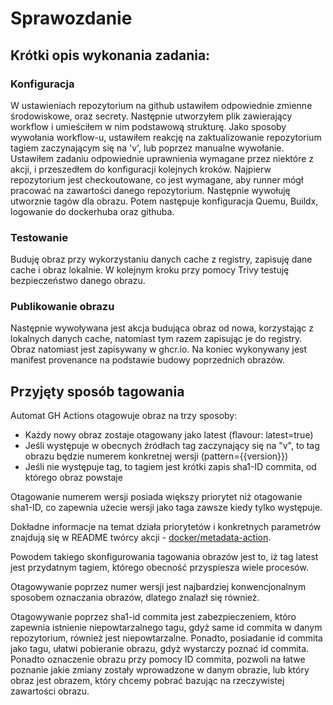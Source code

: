 # Sprawozdanie

## Krótki opis wykonania zadania:

### Konfiguracja
W ustawieniach repozytorium na github ustawiłem odpowiednie zmienne środowiskowe,
oraz secrety. Następnie utworzyłem plik zawierający workflow i umieściłem w nim
podstawową strukturę. Jako sposoby wywołania workflow-u, ustawiłem reakcję na
zaktualizowanie repozytorium tagiem zaczynającym się na 'v', lub poprzez manualne
wywołanie.
Ustawiłem zadaniu odpowiednie uprawnienia wymagane przez niektóre z akcji,
i przeszedłem do konfiguracji kolejnych kroków.
Najpierw repozytorium jest checkoutowane, co jest wymagane, aby runner mógł pracować
na zawartości danego repozytorium.
Następnie wywołuję utworznie tagów dla obrazu.
Potem następuje konfiguracja Quemu, Buildx, logowanie do dockerhuba oraz githuba.

### Testowanie
Buduję obraz przy wykorzystaniu danych cache z registry, zapisuję dane cache i
obraz lokalnie. W kolejnym kroku przy pomocy Trivy testuję bezpieczeństwo danego
obrazu.

### Publikowanie obrazu
Następnie wywoływana jest akcja budująca obraz od nowa, korzystając z lokalnych
danych cache, natomiast tym razem zapisując je do registry. Obraz natomiast jest
zapisywany w ghcr.io.
Na koniec wykonywany jest manifest provenance na podstawie budowy poprzednich
obrazów.

## Przyjęty sposób tagowania
Automat GH Actions otagowuje obraz na trzy sposoby:
- Każdy nowy obraz zostaje otagowany jako latest (flavour: latest=true)
- Jeśli występuje w obecnych źródłach tag zaczynający się na "v", to tag obrazu
będzie numerem konkretnej wersji (pattern={{version}})
- Jeśli nie występuje tag, to tagiem jest krótki zapis sha1-ID commita,
od którego obraz powstaje

Otagowanie numerem wersji posiada większy priorytet niż otagowanie sha1-ID, co
zapewnia użecie wersji jako taga zawsze kiedy tylko występuje.

Dokładne informacje na temat działa priorytetów i konkretnych parametrów znajdują
się w README twórcy akcji - [docker/metadata-action](https://github.com/docker/metadata-action).

Powodem takiego skonfigurowania tagowania obrazów jest to, iż tag latest jest
przydatnym tagiem, którego obecność przyspiesza wiele procesów.

Otagowywanie poprzez numer wersji jest najbardziej konwencjonalnym sposobem
oznaczania obrazów, dlatego znalazł się również.

Otagowywanie poprzez sha1-id commita jest zabezpieczeniem, któro zapewnia istnienie
niepowtarzalnego tagu, gdyż same id commita w danym repozytorium, również jest
niepowtarzalne. Ponadto, posiadanie id commita jako tagu, ułatwi pobieranie obrazu,
gdyż wystarczy poznać id commita. Ponadto oznaczenie obrazu przy pomocy ID commita,
pozwoli na łatwe poznanie jakie zmiany zostały wprowadzone w danym obrazie, lub
który obraz jest obrazem, który chcemy pobrać bazując na rzeczywistej zawartości
obrazu.
